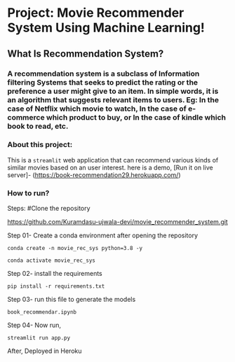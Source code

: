 # Project: Movie Recommender System Using Machine Learning!

## What Is Recommendation System?
### A recommendation system is a subclass of Information filtering Systems that seeks to predict the rating or the preference a user might give to an item. In simple words, it is an algorithm that suggests relevant items to users. Eg: In the case of Netflix which movie to watch, In the case of e-commerce which product to buy, or In the case of kindle which book to read, etc.

### About this project:
This is a `streamlit` web application that can recommend various kinds of similar movies based on an user interest. here is a demo,
[Run it on live server]- (https://book-recommendation29.herokuapp.com/)

### How to run?
Steps:
#Clone the repository

https://github.com/Kuramdasu-ujwala-devi/movie_recommender_system.git

Step 01- Create a conda environment after opening the repository

```conda create -n movie_rec_sys python=3.8 -y```

```conda activate movie_rec_sys```

Step 02- install the requirements

```pip install -r requirements.txt```

Step 03- run this file to generate the models

```book_recommendar.ipynb```

Step 04- Now run,

```streamlit run app.py```

After, Deployed in Heroku
